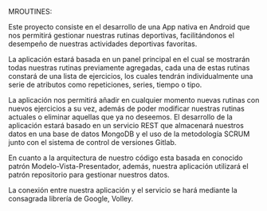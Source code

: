 MROUTINES:


Este proyecto consiste en el desarrollo de una App nativa en Android que nos 
permitirá gestionar nuestras rutinas deportivas, facilitándonos el desempeño 
de nuestras actividades deportivas favoritas.

La aplicación estará basada en un panel principal en el cual se mostrarán 
todas nuestras rutinas previamente agregadas, cada una de estas rutinas constará 
de una lista de ejercicios, los cuales tendrán individualmente una serie de 
atributos como repeticiones, series, tiempo o tipo.

La aplicación nos permitirá añadir en cualquier momento nuevas rutinas con 
nuevos ejercicios a su vez, además de poder modificar nuestras rutinas actuales
o eliminar aquellas que ya no deseemos.
El desarrollo de la aplicación estará basado en un servicio REST que almacenará 
nuestros datos en una base de datos MongoDB y el uso de la metodología SCRUM junto
con el sistema de control de versiones Gitlab.

En cuanto a la arquitectura de nuestro código esta basada en conocido patrón
Modelo-Vista-Presentador, además, nuestra aplicación utilizará el patrón repositorio
para gestionar nuestros datos.

La conexión entre nuestra aplicación y el servicio se hará mediante la consagrada 
librería de Google, Volley.
